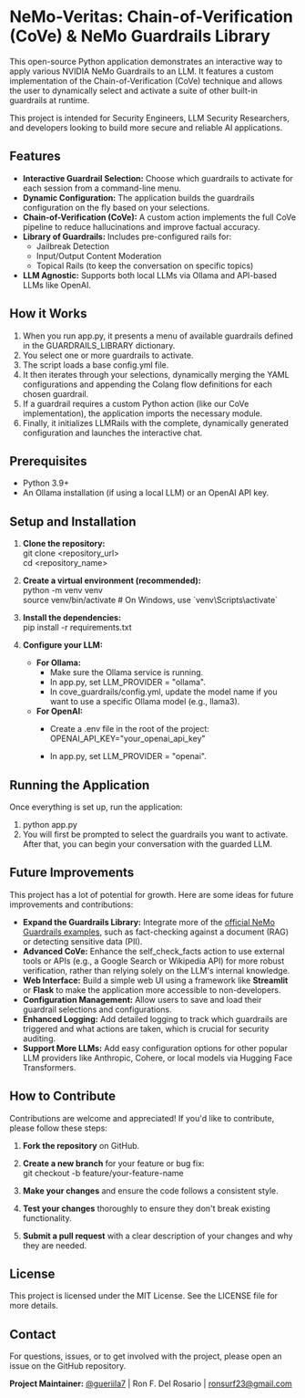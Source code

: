 # **NeMo-Veritas: Chain-of-Verification (CoVe) & NeMo Guardrails Library**

This open-source Python application demonstrates an interactive way to apply various NVIDIA NeMo Guardrails to an LLM. It features a custom implementation of the Chain-of-Verification (CoVe) technique and allows the user to dynamically select and activate a suite of other built-in guardrails at runtime.

This project is intended for Security Engineers, LLM Security Researchers, and developers looking to build more secure and reliable AI applications.

## **Features**

* **Interactive Guardrail Selection:** Choose which guardrails to activate for each session from a command-line menu.  
* **Dynamic Configuration:** The application builds the guardrails configuration on the fly based on your selections.  
* **Chain-of-Verification (CoVe):** A custom action implements the full CoVe pipeline to reduce hallucinations and improve factual accuracy.  
* **Library of Guardrails:** Includes pre-configured rails for:  
  * Jailbreak Detection  
  * Input/Output Content Moderation  
  * Topical Rails (to keep the conversation on specific topics)  
* **LLM Agnostic:** Supports both local LLMs via Ollama and API-based LLMs like OpenAI.

## **How it Works**

1. When you run app.py, it presents a menu of available guardrails defined in the GUARDRAILS\_LIBRARY dictionary.  
2. You select one or more guardrails to activate.  
3. The script loads a base config.yml file.  
4. It then iterates through your selections, dynamically merging the YAML configurations and appending the Colang flow definitions for each chosen guardrail.  
5. If a guardrail requires a custom Python action (like our CoVe implementation), the application imports the necessary module.  
6. Finally, it initializes LLMRails with the complete, dynamically generated configuration and launches the interactive chat.

## **Prerequisites**

* Python 3.9+  
* An Ollama installation (if using a local LLM) or an OpenAI API key.

## **Setup and Installation**

1. **Clone the repository:**  
   git clone \<repository\_url\>  
   cd \<repository\_name\>

2. **Create a virtual environment (recommended):**  
   python \-m venv venv  
   source venv/bin/activate  \# On Windows, use \`venv\\Scripts\\activate\`

3. **Install the dependencies:**  
   pip install \-r requirements.txt

4. **Configure your LLM:**  
   * **For Ollama:**  
     * Make sure the Ollama service is running.  
     * In app.py, set LLM\_PROVIDER \= "ollama".  
     * In cove\_guardrails/config.yml, update the model name if you want to use a specific Ollama model (e.g., llama3).  
   * **For OpenAI:**  
     * Create a .env file in the root of the project:  
       OPENAI\_API\_KEY="your\_openai\_api\_key"

     * In app.py, set LLM\_PROVIDER \= "openai".

## **Running the Application**

Once everything is set up, run the application:

1. python app.py
2. You will first be prompted to select the guardrails you want to activate. After that, you can begin your conversation with the guarded LLM.

## **Future Improvements**

This project has a lot of potential for growth. Here are some ideas for future improvements and contributions:

* **Expand the Guardrails Library:** Integrate more of the [official NeMo Guardrails examples](https://github.com/NVIDIA/NeMo-Guardrails/tree/develop/examples/configs), such as fact-checking against a document (RAG) or detecting sensitive data (PII).  
* **Advanced CoVe:** Enhance the self\_check\_facts action to use external tools or APIs (e.g., a Google Search or Wikipedia API) for more robust verification, rather than relying solely on the LLM's internal knowledge.  
* **Web Interface:** Build a simple web UI using a framework like **Streamlit** or **Flask** to make the application more accessible to non-developers.  
* **Configuration Management:** Allow users to save and load their guardrail selections and configurations.  
* **Enhanced Logging:** Add detailed logging to track which guardrails are triggered and what actions are taken, which is crucial for security auditing.  
* **Support More LLMs:** Add easy configuration options for other popular LLM providers like Anthropic, Cohere, or local models via Hugging Face Transformers.

## **How to Contribute**

Contributions are welcome and appreciated\! If you'd like to contribute, please follow these steps:

1. **Fork the repository** on GitHub.  
2. **Create a new branch** for your feature or bug fix:  
   git checkout \-b feature/your-feature-name

3. **Make your changes** and ensure the code follows a consistent style.  
4. **Test your changes** thoroughly to ensure they don't break existing functionality.  
5. **Submit a pull request** with a clear description of your changes and why they are needed.

## **License**

This project is licensed under the MIT License. See the LICENSE file for more details.

## **Contact**

For questions, issues, or to get involved with the project, please open an issue on the GitHub repository.

**Project Maintainer:** [@gueriila7](https://github.com/gueriila7) | Ron F. Del Rosario | [ronsurf23@gmail.com](mailto:ronsurf23@gmail.com)